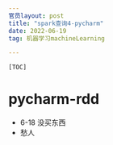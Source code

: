 ```yaml
---
官员layout: post
title: "spark查询4-pycharm"
date: 2022-06-19
tag: 机器学习machineLearning	

---
```


`[TOC]`

# pycharm-rdd





- 6-18 没买东西 
- 愁人







